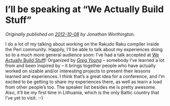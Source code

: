 # I’ll be speaking at “We Actually Build Stuff”
    
*Originally published on [2012-10-08](https://6guts.wordpress.com/2012/10/08/ill-be-speaking-at-we-actually-build-stuff/) by Jonathan Worthington.*

I do a lot of my talking about working on the Rakudo Raku compiler inside the Perl community. Happily, I’ll be able to talk about my experiences doing so to a much more general audience soon: I’ve had a talk accepted at [We Actually Build Stuff](http://www.weactuallybuildstuff.com/)! Organized by [*Greg Young*](http://goodenoughsoftware.net/) – somebody I’ve learned a lot from and been inspired by – it brings together people who have actually worked on sizable and/or interesting projects to present their lessons learned and experiences. I think that’s a great idea for a conference, and I’m excited to be getting to share my experiences there, as well as learn a load from other people’s too. The speaker list besides me is pretty awesome. Also, it’ll be my first time in Lithuania, which is the only Baltic country that I’ve yet to visit. :-)
